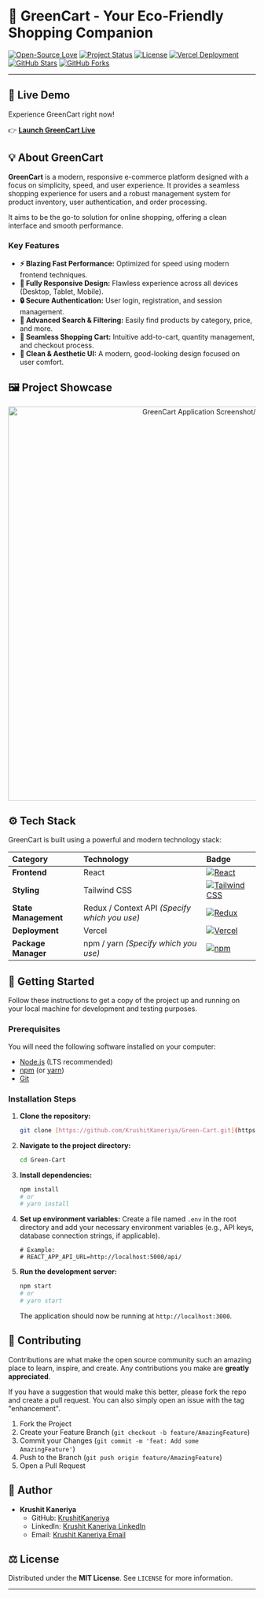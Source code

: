 # 🛒 GreenCart - Your Eco-Friendly Shopping Companion

[![Open-Source Love](https://img.shields.io/badge/Open%20Source-%E2%9D%A4-brightgreen.svg)](https://github.com/KrushitKaneriya/Green-Cart)
[![Project Status](https://img.shields.io/badge/Status-Active-blue.svg)](https://github.com/KrushitKaneriya/Green-Cart/commits/main)
[![License](https://img.shields.io/badge/License-MIT-blue.svg)](https://github.com/KrushitKaneriya/Green-Cart/blob/main/LICENSE)
[![Vercel Deployment](https://img.shields.io/badge/Deployment-Vercel-black?logo=vercel)](https://greencart-krushit.vercel.app)
[![GitHub Stars](https://img.shields.io/github/stars/KrushitKaneriya/Green-Cart?style=flat&color=yellow&label=Stars&logo=github)](https://github.com/KrushitKaneriya/Green-Cart/stargazers)
[![GitHub Forks](https://img.shields.io/github/forks/KrushitKaneriya/Green-Cart?style=flat&color=cyan&label=Forks&logo=github)](https://github.com/KrushitKaneriya/Green-Cart/network/members)

***

## 🌟 Live Demo

Experience GreenCart right now!

👉 **[Launch GreenCart Live](https://greencart-krushit.vercel.app)**

## 💡 About GreenCart

**GreenCart** is a modern, responsive e-commerce platform designed with a focus on simplicity, speed, and user experience. It provides a seamless shopping experience for users and a robust management system for product inventory, user authentication, and order processing.

It aims to be the go-to solution for online shopping, offering a clean interface and smooth performance.

### Key Features

* **⚡ Blazing Fast Performance:** Optimized for speed using modern frontend techniques.
* **📱 Fully Responsive Design:** Flawless experience across all devices (Desktop, Tablet, Mobile).
* **🔒 Secure Authentication:** User login, registration, and session management.
* **🔎 Advanced Search & Filtering:** Easily find products by category, price, and more.
* **🛒 Seamless Shopping Cart:** Intuitive add-to-cart, quantity management, and checkout process.
* **🎨 Clean & Aesthetic UI:** A modern, good-looking design focused on user comfort.

## 🖼️ Project Showcase

<p align="center">
  <img src="" alt="GreenCart Application Screenshot/Demo" width="800"/>
</p>

## ⚙️ Tech Stack

GreenCart is built using a powerful and modern technology stack:

| Category | Technology | Badge |
| :--- | :--- | :--- |
| **Frontend** | React | [![React](https://img.shields.io/badge/React-20232A?style=for-the-badge&logo=react&logoColor=61DAFB)](https://reactjs.org/) |
| **Styling** | Tailwind CSS | [![Tailwind CSS](https://img.shields.io/badge/Tailwind_CSS-38B2AC?style=for-the-badge&logo=tailwind-css&logoColor=white)](https://tailwindcss.com/) |
| **State Management** | Redux / Context API *(Specify which you use)* | [![Redux](https://img.shields.io/badge/Redux-593D88?style=for-the-badge&logo=redux&logoColor=white)](https://redux.js.org/) |
| **Deployment** | Vercel | [![Vercel](https://img.shields.io/badge/Vercel-000000?style=for-the-badge&logo=vercel&logoColor=white)](https://vercel.com/) |
| **Package Manager** | npm / yarn *(Specify which you use)* | [![npm](https://img.shields.io/badge/npm-CB3837?style=for-the-badge&logo=npm&logoColor=white)](https://www.npmjs.com/) |

## 🚀 Getting Started

Follow these instructions to get a copy of the project up and running on your local machine for development and testing purposes.

### Prerequisites

You will need the following software installed on your computer:

* [Node.js](https://nodejs.org/en/) (LTS recommended)
* [npm](https://www.npmjs.com/) (or [yarn](https://yarnpkg.com/))
* [Git](https://git-scm.com/)

### Installation Steps

1.  **Clone the repository:**
    ```bash
    git clone [https://github.com/KrushitKaneriya/Green-Cart.git](https://github.com/KrushitKaneriya/Green-Cart.git)
    ```
2.  **Navigate to the project directory:**
    ```bash
    cd Green-Cart
    ```
3.  **Install dependencies:**
    ```bash
    npm install
    # or
    # yarn install
    ```
4.  **Set up environment variables:**
    Create a file named `.env` in the root directory and add your necessary environment variables (e.g., API keys, database connection strings, if applicable).

    ```.env
    # Example:
    # REACT_APP_API_URL=http://localhost:5000/api/
    ```
5.  **Run the development server:**
    ```bash
    npm start
    # or
    # yarn start
    ```
    The application should now be running at `http://localhost:3000`.

## 🤝 Contributing

Contributions are what make the open source community such an amazing place to learn, inspire, and create. Any contributions you make are **greatly appreciated**.

If you have a suggestion that would make this better, please fork the repo and create a pull request. You can also simply open an issue with the tag "enhancement".

1.  Fork the Project
2.  Create your Feature Branch (`git checkout -b feature/AmazingFeature`)
3.  Commit your Changes (`git commit -m 'feat: Add some AmazingFeature'`)
4.  Push to the Branch (`git push origin feature/AmazingFeature`)
5.  Open a Pull Request

## 👤 Author

* **Krushit Kaneriya**
    * GitHub: [KrushitKaneriya](https://github.com/KrushitKaneriya)
    * LinkedIn: [Krushit Kaneriya LinkedIn](https://www.linkedin.com/in/krushit-kaneriya-161117388?lipi=urn%3Ali%3Apage%3Ad_flagship3_profile_view_base_contact_details%3B04snXQH0TBaf6%2Bj7Pihgww%3D%3D)
    * Email: [Krushit Kaneriya Email](mailto:krushitkaneriya@gmail.com)

## ⚖️ License

Distributed under the **MIT License**. See `LICENSE` for more information.

***


